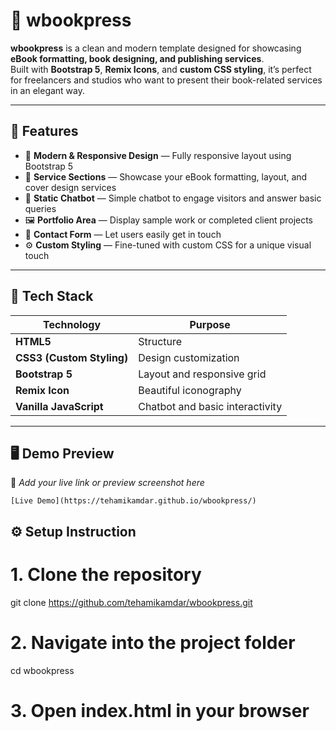 # 📘 wbookpress

**wbookpress** is a clean and modern template designed for showcasing **eBook formatting, book designing, and publishing services**.  
Built with **Bootstrap 5**, **Remix Icons**, and **custom CSS styling**, it’s perfect for freelancers and studios who want to present their book-related services in an elegant way.

---

## 🌟 Features

- 🎨 **Modern & Responsive Design** — Fully responsive layout using Bootstrap 5  
- 🧾 **Service Sections** — Showcase your eBook formatting, layout, and cover design services  
- 💬 **Static Chatbot** — Simple chatbot to engage visitors and answer basic queries  
- 🖼️ **Portfolio Area** — Display sample work or completed client projects  
- 📩 **Contact Form** — Let users easily get in touch  
- ⚙️ **Custom Styling** — Fine-tuned with custom CSS for a unique visual touch  

---

## 🧩 Tech Stack

| Technology | Purpose |
|-------------|----------|
| **HTML5** | Structure |
| **CSS3 (Custom Styling)** | Design customization |
| **Bootstrap 5** | Layout and responsive grid |
| **Remix Icon** | Beautiful iconography |
| **Vanilla JavaScript** | Chatbot and basic interactivity |

---

## 🖥️ Demo Preview

📍 _Add your live link or preview screenshot here_

```text
[Live Demo](https://tehamikamdar.github.io/wbookpress/)
```

## ⚙ Setup Instruction
# 1. Clone the repository
git clone https://github.com/tehamikamdar/wbookpress.git

# 2. Navigate into the project folder
cd wbookpress

# 3. Open index.html in your browser


